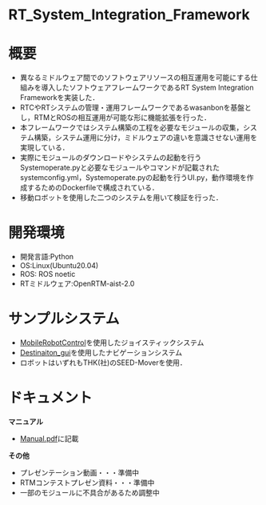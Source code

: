 # RT_System_Integration_Framework

# 概要
* 異なるミドルウェア間でのソフトウェアリソースの相互運用を可能にする仕組みを導入したソフトウェアフレームワークであるRT System Integration Frameworkを実装した．
* RTCやRTシステムの管理・運用フレームワークであるwasanbonを基盤とし，RTMとROSの相互運用が可能な形に機能拡張を行った．
* 本フレームワークではシステム構築の工程を必要なモジュールの収集，システム構築，システム運用に分け，ミドルウェアの違いを意識させない運用を実現している．
* 実際にモジュールのダウンロードやシステムの起動を行うSystemoperate.pyと必要なモジュールやコマンドが記載されたsystemconfig.yml，Systemoperate.pyの起動を行うUI.py，動作環境を作成するためのDockerfileで構成されている．
* 移動ロボットを使用した二つのシステムを用いて検証を行った．

# 開発環境
* 開発言語:Python
* OS:Linux(Ubuntu20.04)
* ROS: ROS noetic
* RTミドルウェア:OpenRTM-aist-2.0

# サンプルシステム
* [MobileRobotControl](https://github.com/rsdlab/MobileRobotControl.git)を使用したジョイスティックシステム
* [Destinaiton_gui](https://github.com/KatoMisa/Destination_gui.git)を使用したナビゲーションシステム
* ロボットはいずれもTHK(社)のSEED-Moverを使用．

# ドキュメント
**マニュアル**
* [Manual.pdf](https://github.com/KatoMisa/RT_System_Integration_Framework/blob/main/Manual.pdf)に記載

**その他**
* プレゼンテーション動画・・・準備中
* RTMコンテストプレゼン資料・・・準備中
* 一部のモジュールに不具合があるため調整中

